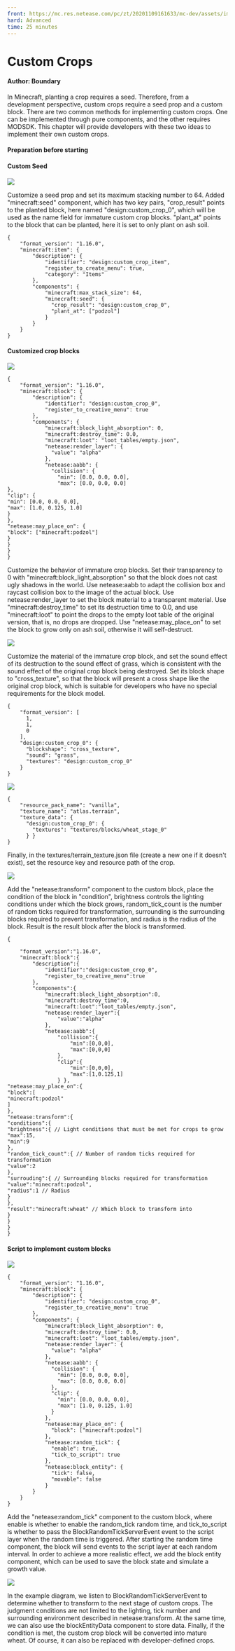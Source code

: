 ```yaml
--- 
front: https://mc.res.netease.com/pc/zt/20201109161633/mc-dev/assets/img/2_1.8a46d947.jpg 
hard: Advanced 
time: 25 minutes 
--- 
```

# Custom Crops 

#### Author: Boundary 

In Minecraft, planting a crop requires a seed. Therefore, from a development perspective, custom crops require a seed prop and a custom block. There are two common methods for implementing custom crops. One can be implemented through pure components, and the other requires MODSDK. This chapter will provide developers with these two ideas to implement their own custom crops. 

#### Preparation before starting 

#### Custom Seed 

![](./images/2_1.jpg) 

Customize a seed prop and set its maximum stacking number to 64. Added "minecraft:seed" component, which has two key pairs, "crop_result" points to the planted block, here named "design:custom_crop_0", which will be used as the name field for immature custom crop blocks. "plant_at" points to the block that can be planted, here it is set to only plant on ash soil. 

```
{
	"format_version": "1.16.0",
	"minecraft:item": {
		"description": {
			"identifier": "design:custom_crop_item",
			"register_to_create_menu": true,
			"category": "Items"
        },
		"components": {
			"minecraft:max_stack_size": 64,
			"minecraft:seed": {
			  "crop_result": "design:custom_crop_0",
			  "plant_at": ["podzol"]
			}
		}
	}
}
```

#### Customized crop blocks

![](./images/2_2.jpg)



```
{
    "format_version": "1.16.0",
    "minecraft:block": {
        "description": {
            "identifier": "design:custom_crop_0",
            "register_to_creative_menu": true
        },
        "components": {
            "minecraft:block_light_absorption": 0,
            "minecraft:destroy_time": 0.0,
            "minecraft:loot": "loot_tables/empty.json",
            "netease:render_layer": {
              "value": "alpha"
            },
            "netease:aabb": {
              "collision": {
                "min": [0.0, 0.0, 0.0],
                "max": [0.0, 0.0, 0.0] 
}, 
"clip": { 
"min": [0.0, 0.0, 0.0], 
"max": [1.0, 0.125, 1.0] 
} 
}, 
"netease:may_place_on": { 
"block": ["minecraft:podzol"] 
} 
} 
} 
} 
``` 

Customize the behavior of immature crop blocks. Set their transparency to 0 with "minecraft:block_light_absorption" so that the block does not cast ugly shadows in the world. Use netease:aabb to adapt the collision box and raycast collision box to the image of the actual block. Use netease:render_layer to set the block material to a transparent material. Use "minecraft:destroy_time" to set its destruction time to 0.0, and use "minecraft:loot" to point the drops to the empty loot table of the original version, that is, no drops are dropped. Use "netease:may_place_on" to set the block to grow only on ash soil, otherwise it will self-destruct. 

![](./images/2_3.jpg) 

Customize the material of the immature crop block, and set the sound effect of its destruction to the sound effect of grass, which is consistent with the sound effect of the original crop block being destroyed. Set its block shape to "cross_texture", so that the block will present a cross shape like the original crop block, which is suitable for developers who have no special requirements for the block model.




```
{
    "format_version": [
      1,
      1,
      0
    ],
	"design:custom_crop_0": {
	  "blockshape": "cross_texture",
	  "sound": "grass",
	  "textures": "design:custom_crop_0"
	}
}
```



![](./images/2_4.jpg)



```
{
    "resource_pack_name": "vanilla",
    "texture_name": "atlas.terrain",
    "texture_data": {
	  "design:custom_crop_0": {
		"textures": "textures/blocks/wheat_stage_0"
	  } } 
} 
``` 

Finally, in the textures/terrain_texture.json file (create a new one if it doesn't exist), set the resource key and resource path of the crop. 

![](./images/2_5.jpg) 

Add the "netease:transform" component to the custom block, place the condition of the block in "condition", brightness controls the lighting conditions under which the block grows, random_tick_count is the number of random ticks required for transformation, surrounding is the surrounding blocks required to prevent transformation, and radius is the radius of the block. Result is the result block after the block is transformed. 

``` 
{

    "format_version":"1.16.0",
    "minecraft:block":{
        "description":{
            "identifier":"design:custom_crop_0",
            "register_to_creative_menu":true
        },
        "components":{
            "minecraft:block_light_absorption":0,
            "minecraft:destroy_time":0,
            "minecraft:loot":"loot_tables/empty.json",
            "netease:render_layer":{
                "value":"alpha"
            },
            "netease:aabb":{
                "collision":{
                    "min":[0,0,0],
                    "max":[0,0,0]
                },
                "clip":{
                    "min":[0,0,0],
                    "max":[1,0.125,1]
                } }, 
"netease:may_place_on":{ 
"block":[ 
"minecraft:podzol" 
] 
}, 
"netease:transform":{ 
"conditions":{ 
"brightness":{ // Light conditions that must be met for crops to grow 
"max":15, 
"min":9 
}, 
"random_tick_count":{ // Number of random ticks required for transformation 
"value":2 
}, 
"surrouding":{ // Surrounding blocks required for transformation 
"value":"minecraft:podzol", 
"radius":1 // Radius 
} 
}, 
"result":"minecraft:wheat" // Which block to transform into 
} 
} 
} 
} 
``` 




#### Script to implement custom blocks



![](./images/2_6.jpg)



```
{
    "format_version": "1.16.0",
    "minecraft:block": {
        "description": {
            "identifier": "design:custom_crop_0",
            "register_to_creative_menu": true
        },
        "components": {
            "minecraft:block_light_absorption": 0,
            "minecraft:destroy_time": 0.0,
            "minecraft:loot": "loot_tables/empty.json",
            "netease:render_layer": {
              "value": "alpha"
            },
            "netease:aabb": {
              "collision": {
                "min": [0.0, 0.0, 0.0],
                "max": [0.0, 0.0, 0.0]
              },
              "clip": {
                "min": [0.0, 0.0, 0.0],
                "max": [1.0, 0.125, 1.0]
              }
            },
			"netease:may_place_on": {
              "block": ["minecraft:podzol"]
			},
			"netease:random_tick": {
			  "enable": true,
			  "tick_to_script": true
			},
			"netease:block_entity": {
			  "tick": false,
			  "movable": false
			}
        }
    }
}
```



Add the "netease:random_tick" component to the custom block, where enable is whether to enable the random_tick random time, and tick_to_script is whether to pass the BlockRandomTickServerEvent event to the script layer when the random time is triggered. After starting the random time component, the block will send events to the script layer at each random interval. In order to achieve a more realistic effect, we add the block entity component, which can be used to save the block state and simulate a growth value. 

![](./images/2_7.jpg) 

In the example diagram, we listen to BlockRandomTickServerEvent to determine whether to transform to the next stage of custom crops. The judgment conditions are not limited to the lighting, tick number and surrounding environment described in netease:transform. At the same time, we can also use the blockEntityData component to store data. Finally, if the condition is met, the custom crop block will be converted into mature wheat. Of course, it can also be replaced with developer-defined crops. 

